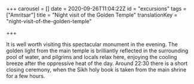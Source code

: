 +++
carousel = []
date = 2020-09-26T11:04:22Z
id = "excursions"
tags = ["Amritsar"]
title = "Night visit of the Golden Temple"
translationKey = "night-visit-of-the-golden-temple"

+++

It is well worth visiting this spectacular monument in the evening. The golden light from the main temple is brilliantly reflected in the surrounding pool of water, and pilgrims and locals relax here, enjoying the cooling breeze after the oppressive heat of the day. Around 22:30 there is a short closing ceremony, when the Sikh holy book is taken from the main shrine for a few hours.